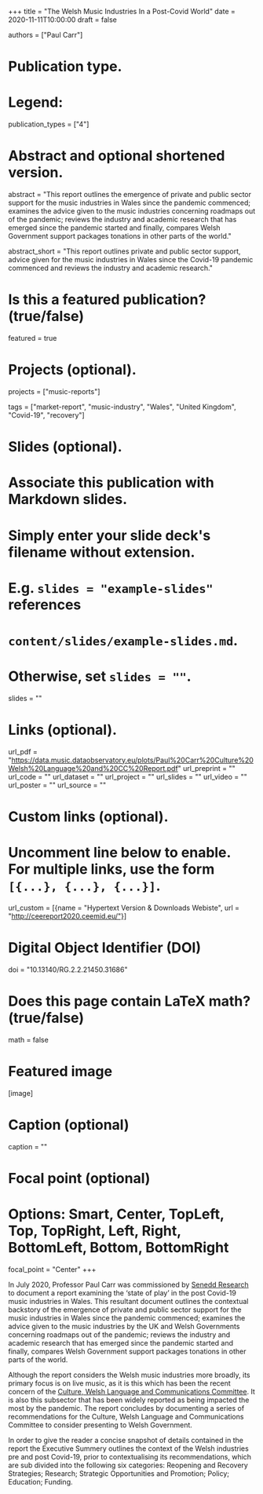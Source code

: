 +++
title = "The Welsh Music Industries In a Post-Covid World"
date = 2020-11-11T10:00:00
draft = false

authors = ["Paul Carr"]

# Publication type.
# Legend:

publication_types = ["4"]

# Abstract and optional shortened version.
abstract = "This report outlines the emergence of private and public sector support for the music industries in Wales since the pandemic commenced; examines the advice given to the music industries concerning roadmaps out of the pandemic; reviews the industry and academic research that has emerged since the pandemic started and finally, compares Welsh Government support packages tonations in other parts of the world."

abstract_short = "This report outlines private and public sector support, advice given for the music industries in Wales since the Covid-19 pandemic commenced and reviews the industry and academic research."

# Is this a featured publication? (true/false)
featured = true

# Projects (optional).
projects = ["music-reports"]

tags = ["market-report", "music-industry", "Wales", "United Kingdom", "Covid-19", "recovery"]

# Slides (optional).
#   Associate this publication with Markdown slides.
#   Simply enter your slide deck's filename without extension.
#   E.g. `slides = "example-slides"` references 
#   `content/slides/example-slides.md`.
#   Otherwise, set `slides = ""`.
slides = ""

# Links (optional).
url_pdf = "https://data.music.dataobservatory.eu/plots/Paul%20Carr%20Culture%20Welsh%20Language%20and%20CC%20Report.pdf"
url_preprint = ""
url_code = ""
url_dataset = ""
url_project = ""
url_slides = ""
url_video = ""
url_poster = ""
url_source = ""

# Custom links (optional).
#   Uncomment line below to enable. For multiple links, use the form `[{...}, {...}, {...}]`.
url_custom = [{name = "Hypertext Version & Downloads Webiste", url = "http://ceereport2020.ceemid.eu/"}]

# Digital Object Identifier (DOI)
doi = "10.13140/RG.2.2.21450.31686"

# Does this page contain LaTeX math? (true/false)
math = false

# Featured image
[image]
  # Caption (optional)
  caption = ""

  # Focal point (optional)
  # Options: Smart, Center, TopLeft, Top, TopRight, Left, Right, BottomLeft, Bottom, BottomRight
  focal_point = "Center"
+++


In July 2020, Professor Paul Carr was commissioned by [Senedd Research](https://senedd.wales/en/bus-home/research/Pages/research.aspx) to document a report examining the ‘state of play’ in the post Covid-19 music industries in Wales. This resultant document outlines the contextual backstory of the emergence of private and public sector support for the music industries in Wales since the pandemic commenced; examines the advice given to the music industries by the UK and Welsh Governments concerning roadmaps out of the pandemic; reviews the industry and academic research that has emerged since the pandemic started and finally, compares Welsh Government support packages tonations in other parts of the world. 

Although the report considers the Welsh music industries more broadly, its primary focus is on live music, as it is this which has been the recent concern of the [Culture, Welsh Language and Communications Committee](https://senedd.wales/en/bus-home/committees/Pages/Committee-Profile.aspx?cid=445). It is also this subsector that has been widely reported as being impacted the most by the pandemic. The report concludes by documenting a series of recommendations for the Culture, Welsh Language and Communications Committee to consider presenting to Welsh Government.

In order to give the reader a concise snapshot of details contained in the report the Executive Summery outlines the context of the Welsh industries pre and post Covid-19, prior to contextualising its recommendations, which are sub divided into the following six categories: Reopening and Recovery Strategies; Research; Strategic Opportunities and Promotion; Policy; Education; Funding.
